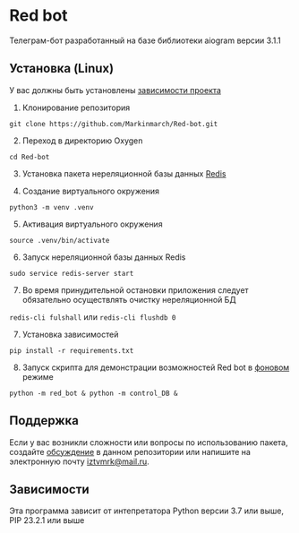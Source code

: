 # Red bot
Телеграм-бот разработанный на базе библиотеки aiogram версии 3.1.1 <!-- описание репозитория -->

<!--Установка-->
## Установка (Linux)
У вас должны быть установлены [зависимости проекта](https://github.com/Markinmarch/Red-bot#зависимости)

1. Клонирование репозитория 

```git clone https://github.com/Markinmarch/Red-bot.git```

2. Переход в директорию Oxygen

```cd Red-bot```

3. Установка пакета нереляционной базы данных [Redis](https://redis.io/docs/install/install-redis/install-redis-on-linux/)

4. Создание виртуального окружения

```python3 -m venv .venv```

5. Активация виртуального окружения

```source .venv/bin/activate```

6. Запуск нереляционной базы данных Redis

```sudo service redis-server start```

7. Во время принудительной остановки приложения следует обязательно осуществлять очистку нереляционной БД

```redis-cli fulshall``` или ```redis-cli flushdb 0```

7. Установка зависимостей

```pip install -r requirements.txt```

8. Запуск скрипта для демонстрации возможностей Red bot в [фоновом](https://losst.pro/kak-zapustit-protsess-v-fone-linux) режиме 

```python -m red_bot & python -m control_DB &```

<!-- Пользовательская документация
## Документация
Пользовательскую документацию можно получить по [этой ссылке](./docs/ru/index.md). -->

<!-- [Релизы программы]: https://github.com/OkulusDev/Oxygen/releases -->

<!--Поддержка-->
## Поддержка
Если у вас возникли сложности или вопросы по использованию пакета, создайте 
[обсуждение](https://github.com/Markinmarch/Red-bot/issues/new/choose) в данном репозитории или напишите на электронную почту <iztvmrk@mail.ru>.

<!--зависимости-->
## Зависимости
Эта программа зависит от интепретатора Python версии 3.7 или выше, PIP 23.2.1 или выше

<!-- описание коммитов
## Описание коммитов
| Название | Описание                                                        |
|----------|-----------------------------------------------------------------|
| build	   | Сборка проекта или изменения внешних зависимостей               |
| sec      | Безопасность, уязвимости                                        |
| ci       | Настройка CI и работа со скриптами                              |
| docs	   | Обновление документации                                         |
| feat	   | Добавление нового функционала                                   |
| fix	   | Исправление ошибок                                              |
| perf	   | Изменения направленные на улучшение производительности          |
| refactor | Правки кода без исправления ошибок или добавления новых функций |
| revert   | Откат на предыдущие коммиты                                     |
| style	   | Правки по кодстайлу (табы, отступы, точки, запятые и т.д.)      |
| test	   | Добавление тестов                                               | -->